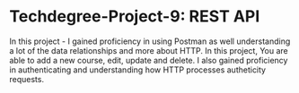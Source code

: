 # Techdegree-Project-9: REST API

In this project - I gained proficiency in using Postman as well understanding a lot of the data relationships and more about HTTP. In this project, You are able to add a new course, edit, update and delete. I also gained proficiency in authenticating and understanding how HTTP processes autheticity requests.

